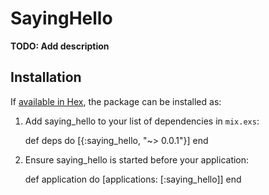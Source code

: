 # SayingHello

**TODO: Add description**

## Installation

If [available in Hex](https://hex.pm/docs/publish), the package can be installed as:

  1. Add saying_hello to your list of dependencies in `mix.exs`:

        def deps do
          [{:saying_hello, "~> 0.0.1"}]
        end

  2. Ensure saying_hello is started before your application:

        def application do
          [applications: [:saying_hello]]
        end

